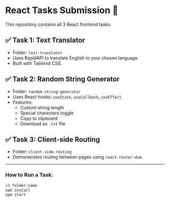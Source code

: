 # React Tasks Submission 🚀

This repository contains all 3 React frontend tasks.

## ✅ Task 1: Text Translator
- Folder: `text-translator`
- Uses RapidAPI to translate English to your chosen language.
- Built with Tailwind CSS.

## ✅ Task 2: Random String Generator
- Folder: `random-string-generator`
- Uses React hooks: `useState`, `useCallback`, `useEffect`.
- Features:
  - Custom string length
  - Special characters toggle
  - Copy to clipboard
  - Download as `.txt` file

## ✅ Task 3: Client-side Routing
- Folder: `client-side-routing`
- Demonstrates routing between pages using `react-router-dom`.

---

### How to Run a Task:

```bash
cd folder-name
npm install
npm start
